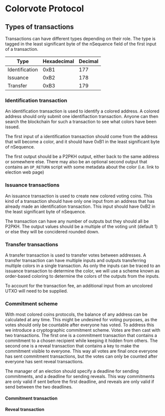 # Colorvote Protocol 


## Types of transactions

Transactions can have different types depending on their role. The type is tagged in the least significant byte of the nSequence field of the first input of a transaction.

|Type|Hexadecimal|Decimal|
|-|-|-|
|Identification|0xB1|177|
|Issuance|0xB2|178|
|Transfer|0xB3|179|

### Identification transaction

An identification transaction is used to identify a colored address. A colored address should only submit one identifiaction transaction. Anyone can then search the blockchain for such a transaction to see what colors have been issued.

The first input of a identification transaction should come from the address that will become a color, and it should have 0xB1 in the least significant byte of nSequence.

The first output should be a P2PKH output, either back to the same address or somewhere else. There may also be an optional second output that contains an `OP_RETURN` script with some metadata about the color (i.e. link to election web page)

### Issuance transactions

An issuance transaction is used to create new colored voting coins. This kind of a transaction should have only one input from an address that has already made an identification transaction. This input should have 0xB2 in the least significant byte of nSequence.

The transaction can have any number of outputs but they should all be P2PKH. The output values should be a multiple of the voting unit (default 1) or else they will be concidered rounded down.

### Transfer transactions

A transfer transaction is used to transfer votes between addresses. A transfer transaction can have multiple inputs and outputs transferring multiple colors in a single transaction. As only the inputs can be traced to an issuance transaction to determine the color, we will use a scheme known as order-based coloring to determine the colors of the outputs from the inputs.



To account for the transaction fee, an additional input from an uncolored UTXO will need to be supplied.

### Commitment scheme

With most colored coins protocols, the balance of any address can be calculated at any time. This might be undesired for voting purposes, as the votes should only be countable after everyone has voted. To address this we introduce a cryptographic commitment scheme. Votes are then cast with two transactions. The first one is a commitment transaction that contains a commitment to a chosen recipient while keeping it hidden from others. The second one is a reveal transaction that contains a key to make the commitment visible to everyone. This way all votes are final once everyone has sent commitment transactions, but the votes can only be counted after everyone has sent reveal transactions.

The manager of an election should specify a deadline for sending commitments, and a deadline for sending reveals. This way commitments are only valid if sent before the first deadline, and reveals are only valid if send between the two deadlines.

#### Commitment transaction

#### Reveal transaction
